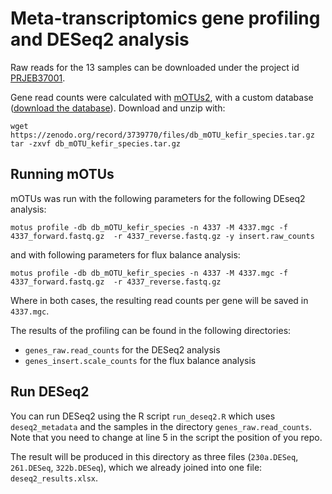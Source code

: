 # Meta-transcriptomics gene profiling and DESeq2 analysis

Raw reads for the 13 samples can be downloaded under the project id [PRJEB37001](https://www.ebi.ac.uk/ena/data/search?query=PRJEB37001).

Gene read counts were calculated with [mOTUs2](https://motu-tool.org/), with a
custom database ([download the database](https://zenodo.org/record/3739770#.XohIqW5S_UI)). Download and unzip with:
```
wget https://zenodo.org/record/3739770/files/db_mOTU_kefir_species.tar.gz
tar -zxvf db_mOTU_kefir_species.tar.gz
```

## Running mOTUs
mOTUs was run with the following parameters for the following DEseq2 analysis:
```
motus profile -db db_mOTU_kefir_species -n 4337 -M 4337.mgc -f 4337_forward.fastq.gz  -r 4337_reverse.fastq.gz -y insert.raw_counts
```

and with following parameters for flux balance analysis:
```
motus profile -db db_mOTU_kefir_species -n 4337 -M 4337.mgc -f 4337_forward.fastq.gz  -r 4337_reverse.fastq.gz
```

Where in both cases, the resulting read counts per gene will be saved in `4337.mgc`.

The results of the profiling can be found in the following directories:
- `genes_raw.read_counts` for the DESeq2 analysis
- `genes_insert.scale_counts` for the flux balance analysis


## Run DESeq2
You can run DESeq2 using the R script `run_deseq2.R` which uses `deseq2_metadata` and the samples in the directory `genes_raw.read_counts`. Note that you need to change at line 5 in the script the position of you repo.

The result will be produced in this directory as three files (`230a.DESeq`, `261.DESeq`, `322b.DESeq`), which we already joined into one file: `deseq2_results.xlsx`.

